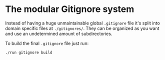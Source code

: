 # The modular Gitignore system

Instead of having a huge unmaintainable global `.gitignore` file it's split into domain specific files at `./gitignores/`. They can be organized as you want and use an undetermined amount of subdirectories.

To build the final `.gitignore` file just run:

```shell
./run gitignore build
```
